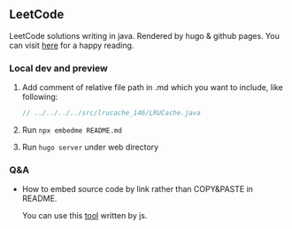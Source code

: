 ## LeetCode

LeetCode solutions writing in java. Rendered by hugo & github pages.
You can visit [here](https://nosugarcoffee.github.io/leetcode) for a happy reading.

### Local dev and preview

1. Add comment of relative file path in .md which you want to include, like following:

    ```java
    // ../../../../src/lrucache_146/LRUCache.java
    ```

2. Run `npx embedme README.md`

3. Run `hugo server` under web directory


### Q&A

- How to embed source code by link rather than COPY&PASTE in README.

  You can use this [tool](https://github.com/zakhenry/embedme) written by js.